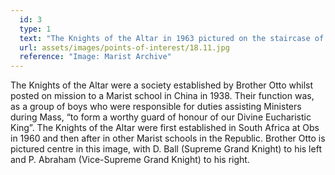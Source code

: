 ```yaml
---
  id: 3
  type: 1
  text: "The Knights of the Altar in 1963 pictured on the staircase of the ‘new block’ as it was still known thirty years after it opened. "
  url: assets/images/points-of-interest/18.11.jpg
  reference: "Image: Marist Archive"
---
```

The Knights of the Altar were a society established by Brother Otto whilst posted on mission to a Marist school in China in 1938\. Their function was, as a group of boys who were responsible for duties assisting Ministers during Mass, “to form a worthy guard of honour of our Divine Eucharistic King”. The Knights of the Altar were first established in South Africa at Obs in 1960 and then after in other Marist schools in the Republic. Brother Otto is pictured centre in this image, with D. Ball (Supreme Grand Knight) to his left and P. Abraham (Vice-Supreme Grand Knight) to his right.
        